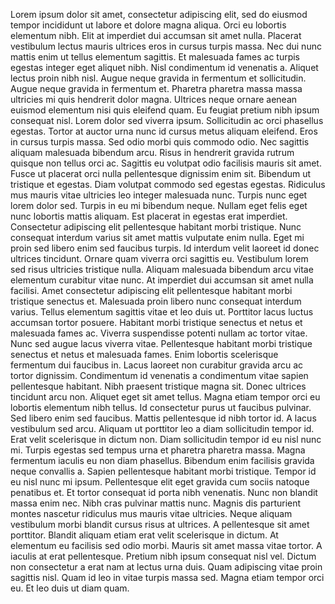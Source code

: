 Lorem ipsum dolor sit amet, consectetur adipiscing elit, sed do eiusmod tempor incididunt ut labore et dolore magna aliqua. Orci eu lobortis elementum nibh. Elit at imperdiet dui accumsan sit amet nulla. Placerat vestibulum lectus mauris ultrices eros in cursus turpis massa. Nec dui nunc mattis enim ut tellus elementum sagittis. Et malesuada fames ac turpis egestas integer eget aliquet nibh. Nisl condimentum id venenatis a. Aliquet lectus proin nibh nisl. Augue neque gravida in fermentum et sollicitudin. Augue neque gravida in fermentum et. Pharetra pharetra massa massa ultricies mi quis hendrerit dolor magna. Ultrices neque ornare aenean euismod elementum nisi quis eleifend quam.  Eu feugiat pretium nibh ipsum consequat nisl. Lorem dolor sed viverra ipsum. Sollicitudin ac orci phasellus egestas. Tortor at auctor urna nunc id cursus metus aliquam eleifend. Eros in cursus turpis massa. Sed odio morbi quis commodo odio. Nec sagittis aliquam malesuada bibendum arcu. Risus in hendrerit gravida rutrum quisque non tellus orci ac. Sagittis eu volutpat odio facilisis mauris sit amet. Fusce ut placerat orci nulla pellentesque dignissim enim sit. Bibendum ut tristique et egestas. Diam volutpat commodo sed egestas egestas. Ridiculus mus mauris vitae ultricies leo integer malesuada nunc. Turpis nunc eget lorem dolor sed. Turpis in eu mi bibendum neque. Nullam eget felis eget nunc lobortis mattis aliquam. Est placerat in egestas erat imperdiet. Consectetur adipiscing elit pellentesque habitant morbi tristique.  Nunc consequat interdum varius sit amet mattis vulputate enim nulla. Eget mi proin sed libero enim sed faucibus turpis. Id interdum velit laoreet id donec ultrices tincidunt. Ornare quam viverra orci sagittis eu. Vestibulum lorem sed risus ultricies tristique nulla. Aliquam malesuada bibendum arcu vitae elementum curabitur vitae nunc. At imperdiet dui accumsan sit amet nulla facilisi. Amet consectetur adipiscing elit pellentesque habitant morbi tristique senectus et. Malesuada proin libero nunc consequat interdum varius. Tellus elementum sagittis vitae et leo duis ut. Porttitor lacus luctus accumsan tortor posuere. Habitant morbi tristique senectus et netus et malesuada fames ac.  Viverra suspendisse potenti nullam ac tortor vitae. Nunc sed augue lacus viverra vitae. Pellentesque habitant morbi tristique senectus et netus et malesuada fames. Enim lobortis scelerisque fermentum dui faucibus in. Lacus laoreet non curabitur gravida arcu ac tortor dignissim. Condimentum id venenatis a condimentum vitae sapien pellentesque habitant. Nibh praesent tristique magna sit. Donec ultrices tincidunt arcu non. Aliquet eget sit amet tellus. Magna etiam tempor orci eu lobortis elementum nibh tellus. Id consectetur purus ut faucibus pulvinar. Sed libero enim sed faucibus. Mattis pellentesque id nibh tortor id. A lacus vestibulum sed arcu. Aliquam ut porttitor leo a diam sollicitudin tempor id. Erat velit scelerisque in dictum non. Diam sollicitudin tempor id eu nisl nunc mi. Turpis egestas sed tempus urna et pharetra pharetra massa. Magna fermentum iaculis eu non diam phasellus. Bibendum enim facilisis gravida neque convallis a.  Sapien pellentesque habitant morbi tristique. Tempor id eu nisl nunc mi ipsum. Pellentesque elit eget gravida cum sociis natoque penatibus et. Et tortor consequat id porta nibh venenatis. Nunc non blandit massa enim nec. Nibh cras pulvinar mattis nunc. Magnis dis parturient montes nascetur ridiculus mus mauris vitae ultricies. Neque aliquam vestibulum morbi blandit cursus risus at ultrices. A pellentesque sit amet porttitor. Blandit aliquam etiam erat velit scelerisque in dictum. At elementum eu facilisis sed odio morbi. Mauris sit amet massa vitae tortor. A iaculis at erat pellentesque. Pretium nibh ipsum consequat nisl vel. Dictum non consectetur a erat nam at lectus urna duis. Quam adipiscing vitae proin sagittis nisl. Quam id leo in vitae turpis massa sed. Magna etiam tempor orci eu. Et leo duis ut diam quam.
